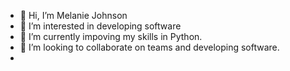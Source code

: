 - 👋 Hi, I’m Melanie Johnson
- 👀 I’m interested in developing software
- 🌱 I’m currently impoving my skills in Python.
- 💞️ I’m looking to collaborate on teams and developing software. 
- 

<!---
Mel-Johnson/Mel-Johnson is a ✨ special ✨ repository because its `README.md` (this file) appears on your GitHub profile.
You can click the Preview link to take a look at your changes.
--->
